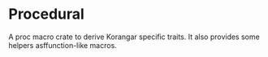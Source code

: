 # Procedural

A proc macro crate to derive Korangar specific traits. It also provides some helpers asffunction-like macros.
